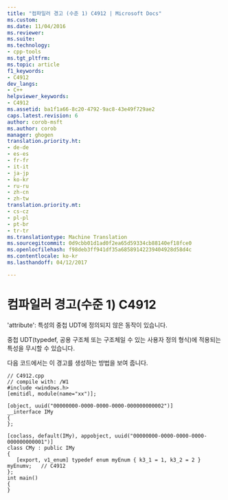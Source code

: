 ```yaml
---
title: "컴파일러 경고 (수준 1) C4912 | Microsoft Docs"
ms.custom: 
ms.date: 11/04/2016
ms.reviewer: 
ms.suite: 
ms.technology:
- cpp-tools
ms.tgt_pltfrm: 
ms.topic: article
f1_keywords:
- C4912
dev_langs:
- C++
helpviewer_keywords:
- C4912
ms.assetid: ba1f1a66-8c20-4792-9ac8-43e49f729ae2
caps.latest.revision: 6
author: corob-msft
ms.author: corob
manager: ghogen
translation.priority.ht:
- de-de
- es-es
- fr-fr
- it-it
- ja-jp
- ko-kr
- ru-ru
- zh-cn
- zh-tw
translation.priority.mt:
- cs-cz
- pl-pl
- pt-br
- tr-tr
ms.translationtype: Machine Translation
ms.sourcegitcommit: 0d9cbb01d1ad0f2ea65d59334cb88140ef18fce0
ms.openlocfilehash: f98deb3ff941df35a68589142239404928d58d4c
ms.contentlocale: ko-kr
ms.lasthandoff: 04/12/2017

---
```

# <a name="compiler-warning-level-1-c4912"></a>컴파일러 경고(수준 1) C4912
'attribute': 특성의 중첩 UDT에 정의되지 않은 동작이 있습니다.  
  
 중첩 UDT(typedef, 공용 구조체 또는 구조체일 수 있는 사용자 정의 형식)에 적용되는 특성을 무시할 수 있습니다.  
  
 다음 코드에서는 이 경고를 생성하는 방법을 보여 줍니다.  
  
```  
// C4912.cpp  
// compile with: /W1  
#include <windows.h>  
[emitidl, module(name="xx")];  
  
[object, uuid("00000000-0000-0000-0000-000000000002")]  
__interface IMy  
{  
};  
  
[coclass, default(IMy), appobject, uuid("00000000-0000-0000-0000-000000000001")]  
class CMy : public IMy  
{  
   [export, v1_enum] typedef enum myEnum { k3_1 = 1, k3_2 = 2 } myEnumv;   // C4912  
};  
int main()  
{  
}  
```

